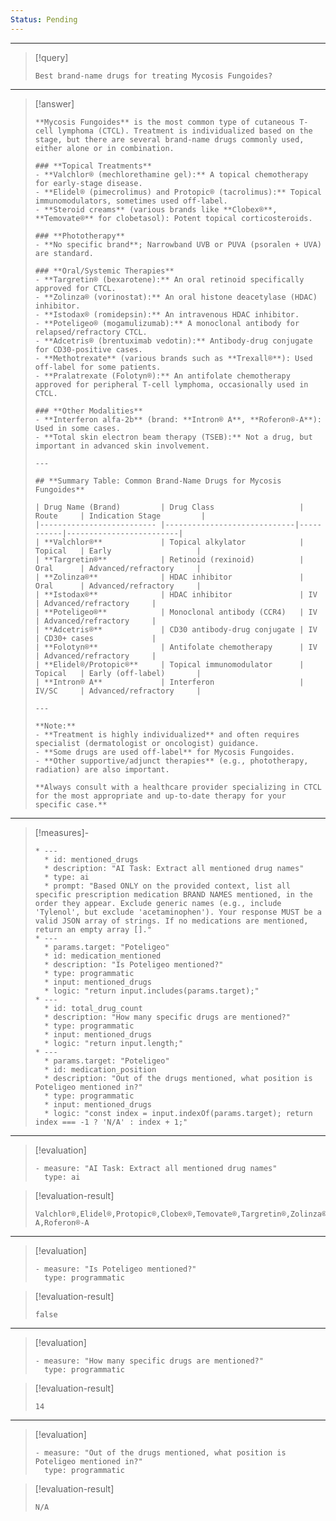 ```yaml
---
Status: Pending
---
```


***

> [!query]
> ```query-text
> Best brand-name drugs for treating Mycosis Fungoides?
> ```

***

> [!answer]
> ```answer-text
> **Mycosis Fungoides** is the most common type of cutaneous T-cell lymphoma (CTCL). Treatment is individualized based on the stage, but there are several brand-name drugs commonly used, either alone or in combination.
> 
> ### **Topical Treatments**
> - **Valchlor® (mechlorethamine gel):** A topical chemotherapy for early-stage disease.
> - **Elidel® (pimecrolimus) and Protopic® (tacrolimus):** Topical immunomodulators, sometimes used off-label.
> - **Steroid creams** (various brands like **Clobex®**, **Temovate®** for clobetasol): Potent topical corticosteroids.
> 
> ### **Phototherapy**
> - **No specific brand**; Narrowband UVB or PUVA (psoralen + UVA) are standard.
> 
> ### **Oral/Systemic Therapies**
> - **Targretin® (bexarotene):** An oral retinoid specifically approved for CTCL.
> - **Zolinza® (vorinostat):** An oral histone deacetylase (HDAC) inhibitor.
> - **Istodax® (romidepsin):** An intravenous HDAC inhibitor.
> - **Poteligeo® (mogamulizumab):** A monoclonal antibody for relapsed/refractory CTCL.
> - **Adcetris® (brentuximab vedotin):** Antibody-drug conjugate for CD30-positive cases.
> - **Methotrexate** (various brands such as **Trexall®**): Used off-label for some patients.
> - **Pralatrexate (Folotyn®):** An antifolate chemotherapy approved for peripheral T-cell lymphoma, occasionally used in CTCL.
> 
> ### **Other Modalities**
> - **Interferon alfa-2b** (brand: **Intron® A**, **Roferon®-A**): Used in some cases.
> - **Total skin electron beam therapy (TSEB):** Not a drug, but important in advanced skin involvement.
> 
> ---
> 
> ## **Summary Table: Common Brand-Name Drugs for Mycosis Fungoides**
> 
> | Drug Name (Brand)         | Drug Class                   | Route     | Indication Stage         |
> |-------------------------- |-----------------------------|-----------|-------------------------|
> | **Valchlor®**             | Topical alkylator            | Topical   | Early                   |
> | **Targretin®**            | Retinoid (rexinoid)          | Oral      | Advanced/refractory     |
> | **Zolinza®**              | HDAC inhibitor               | Oral      | Advanced/refractory     |
> | **Istodax®**              | HDAC inhibitor               | IV        | Advanced/refractory     |
> | **Poteligeo®**            | Monoclonal antibody (CCR4)   | IV        | Advanced/refractory     |
> | **Adcetris®**             | CD30 antibody-drug conjugate | IV        | CD30+ cases             |
> | **Folotyn®**              | Antifolate chemotherapy      | IV        | Advanced/refractory     |
> | **Elidel®/Protopic®**     | Topical immunomodulator      | Topical   | Early (off-label)       |
> | **Intron® A**             | Interferon                   | IV/SC     | Advanced/refractory     |
> 
> ---
> 
> **Note:**  
> - **Treatment is highly individualized** and often requires specialist (dermatologist or oncologist) guidance.
> - **Some drugs are used off-label** for Mycosis Fungoides.
> - **Other supportive/adjunct therapies** (e.g., phototherapy, radiation) are also important.
> 
> **Always consult with a healthcare provider specializing in CTCL for the most appropriate and up-to-date therapy for your specific case.**
> ```

***

> [!measures]-
> ```measures-md
> * ---
>   * id: mentioned_drugs
>   * description: "AI Task: Extract all mentioned drug names"
>   * type: ai
>   * prompt: "Based ONLY on the provided context, list all specific prescription medication BRAND NAMES mentioned, in the order they appear. Exclude generic names (e.g., include 'Tylenol', but exclude 'acetaminophen'). Your response MUST be a valid JSON array of strings. If no medications are mentioned, return an empty array []."
> * ---
>   * params.target: "Poteligeo"
>   * id: medication_mentioned
>   * description: "Is Poteligeo mentioned?"
>   * type: programmatic
>   * input: mentioned_drugs
>   * logic: "return input.includes(params.target);"
> * ---
>   * id: total_drug_count
>   * description: "How many specific drugs are mentioned?"
>   * type: programmatic
>   * input: mentioned_drugs
>   * logic: "return input.length;"
> * ---
>   * params.target: "Poteligeo"
>   * id: medication_position
>   * description: "Out of the drugs mentioned, what position is Poteligeo mentioned in?"
>   * type: programmatic
>   * input: mentioned_drugs
>   * logic: "const index = input.indexOf(params.target); return index === -1 ? 'N/A' : index + 1;"
> ```

***

> [!evaluation]
> ```evaluation-yaml
> - measure: "AI Task: Extract all mentioned drug names"
>   type: ai
> ```

> [!evaluation-result]
> ```evaluation-result-text
> Valchlor®,Elidel®,Protopic®,Clobex®,Temovate®,Targretin®,Zolinza®,Istodax®,Poteligeo®,Adcetris®,Trexall®,Folotyn®,Intron® A,Roferon®-A
> ```

***

> [!evaluation]
> ```evaluation-yaml
> - measure: "Is Poteligeo mentioned?"
>   type: programmatic
> ```

> [!evaluation-result]
> ```evaluation-result-text
> false
> ```

***

> [!evaluation]
> ```evaluation-yaml
> - measure: "How many specific drugs are mentioned?"
>   type: programmatic
> ```

> [!evaluation-result]
> ```evaluation-result-text
> 14
> ```

***

> [!evaluation]
> ```evaluation-yaml
> - measure: "Out of the drugs mentioned, what position is Poteligeo mentioned in?"
>   type: programmatic
> ```

> [!evaluation-result]
> ```evaluation-result-text
> N/A
> ```